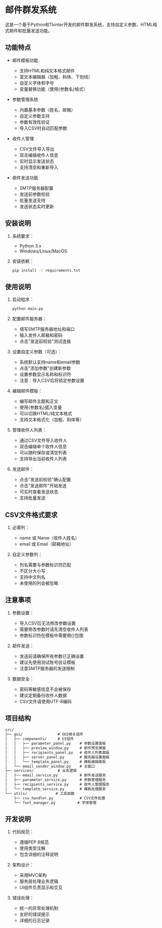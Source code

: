 # 邮件群发系统

这是一个基于Python和Tkinter开发的邮件群发系统，支持自定义参数、HTML格式邮件和批量发送功能。

## 功能特点

- 邮件模板功能
  - 支持HTML和纯文本格式邮件
  - 富文本编辑器（加粗、斜体、下划线）
  - 自定义字体和字号
  - 变量替换功能（使用{参数名}格式）

- 参数管理系统
  - 内置基本参数（姓名、邮箱）
  - 自定义参数支持
  - 参数有效性验证
  - 导入CSV时自动匹配参数

- 收件人管理
  - CSV文件导入导出
  - 双击编辑收件人信息
  - 实时显示发送状态
  - 支持清空和重新导入

- 邮件发送功能
  - SMTP服务器配置
  - 发送前参数校验
  - 批量发送支持
  - 发送状态实时更新

## 安装说明

1. 系统要求：
   - Python 3.x
   - Windows/Linux/MacOS

2. 安装依赖：

   ```bash
   pip install -r requirements.txt
   ```

## 使用说明

1. 启动程序：

   ```bash
   python main.py
   ```

2. 配置邮件服务器：
   - 填写SMTP服务器地址和端口
   - 输入发件人邮箱和密码
   - 点击"发送前校验"测试连接

3. 设置自定义参数（可选）：
   - 系统默认支持name和email参数
   - 点击"添加参数"创建新参数
   - 设置参数显示名称和标识符
   - 注意：导入CSV后将锁定参数设置

4. 编辑邮件模板：
   - 编写邮件主题和正文
   - 使用{参数名}插入变量
   - 可以切换HTML/纯文本格式
   - 支持文本格式化（加粗、斜体等）

5. 管理收件人列表：
   - 通过CSV文件导入收件人
   - 双击编辑单个收件人信息
   - 可以随时保存或清空列表
   - 支持导出当前收件人列表

6. 发送邮件：
   - 点击"发送前校验"确认配置
   - 点击"发送邮件"开始发送
   - 可实时查看发送状态
   - 支持批量发送

## CSV文件格式要求

1. 必需列：
   - name 或 Name（收件人姓名）
   - email 或 Email（邮箱地址）

2. 自定义参数列：
   - 列名需要与参数标识符匹配
   - 不区分大小写
   - 支持中文列名
   - 未使用的列会被忽略

## 注意事项

1. 参数设置：
   - 导入CSV后无法修改参数设置
   - 需要修改参数时请先清空收件人列表
   - 参数标识符在模板中需要用{}包围

2. 邮件发送：
   - 发送前请确保所有参数已正确设置
   - 建议先使用测试账号验证模板
   - 注意SMTP服务器的发送限制

3. 数据安全：
   - 密码等敏感信息不会被保存
   - 建议定期备份收件人数据
   - CSV文件请使用UTF-8编码

## 项目结构

```txt
src/
├── gui/                # GUI相关组件
│   ├── components/     # UI组件
│   │   ├── parameter_panel.py    # 参数设置面板
│   │   ├── preview_window.py     # 邮件预览弹窗
│   │   ├── recipients_panel.py   # 收件人列表面板
│   │   ├── server_panel.py       # 服务器设置面板
│   │   └── template_panel.py     # 模板编辑面板
│   └── email_sender_window.py    # 主窗口
├── services/           # 业务逻辑
│   ├── email_service.py          # 邮件发送服务
│   ├── parameter_service.py      # 参数管理服务
│   ├── recipients_service.py     # 收件人管理服务
│   └── template_service.py       # 模板处理服务
└── utils/             # 工具函数
    ├── csv_handler.py            # CSV文件处理
    └── font_manager.py          # 字体管理
```

## 开发说明

1. 代码规范：
   - 遵循PEP 8规范
   - 使用类型注解
   - 包含详细的注释说明

2. 架构设计：
   - 采用MVC架构
   - 服务层处理业务逻辑
   - UI组件负责显示和交互

3. 错误处理：
   - 统一的异常处理机制
   - 友好的错误提示
   - 详细的日志记录
